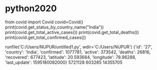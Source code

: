 # python2020
from covid import Covid 
covid=Covid()
print(covid.get_status_by_country_name("India"))
print(covid.get_total_active_cases())
print(covid.get_total_deaths())
print(covid.get_total_confirmed_cases())




runfile('C:/Users/NUPUR/untitled1.py', wdir='C:/Users/NUPUR')
{'id': '27', 'country': 'India', 'confirmed': 1077781, 'active': 373542, 'deaths': 26816, 'recovered': 677423, 'latitude': 20.593684, 'longitude': 78.96288, 'last_update': 1595180082000}
5721128
603285
14355705
